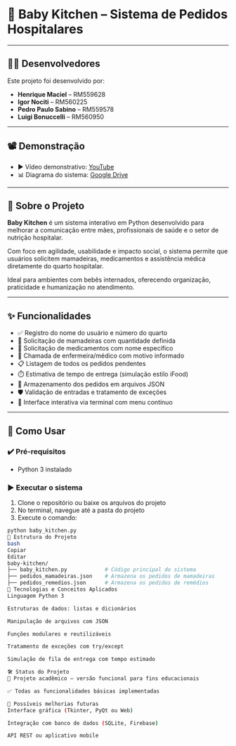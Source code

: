 # 👶 Baby Kitchen – Sistema de Pedidos Hospitalares

---

## 🧑‍💻 Desenvolvedores

Este projeto foi desenvolvido por:

- **Henrique Maciel** – RM559628  
- **Igor Nociti** – RM560225  
- **Pedro Paulo Sabino** – RM559578  
- **Luigi Bonuccelli** – RM560950  

---

## 📽️ Demonstração

- ▶️ Vídeo demonstrativo: [YouTube](https://www.youtube.com)  
- 📊 Diagrama do sistema: [Google Drive](https://drive.google.com)  

---

## 🍼 Sobre o Projeto

**Baby Kitchen** é um sistema interativo em Python desenvolvido para melhorar a comunicação entre mães, profissionais de saúde e o setor de nutrição hospitalar.

Com foco em agilidade, usabilidade e impacto social, o sistema permite que usuários solicitem mamadeiras, medicamentos e assistência médica diretamente do quarto hospitalar.

Ideal para ambientes com bebês internados, oferecendo organização, praticidade e humanização no atendimento.

---

## ✨ Funcionalidades

- ✅ Registro do nome do usuário e número do quarto  
- 🍼 Solicitação de mamadeiras com quantidade definida  
- 💊 Solicitação de medicamentos com nome específico  
- 🚨 Chamada de enfermeira/médico com motivo informado  
- 📋 Listagem de todos os pedidos pendentes  
- ⏱️ Estimativa de tempo de entrega (simulação estilo iFood)  
- 💾 Armazenamento dos pedidos em arquivos JSON  
- 🛡️ Validação de entradas e tratamento de exceções  
- 🔁 Interface interativa via terminal com menu contínuo  

---

## 🚀 Como Usar

### ✔️ Pré-requisitos

- Python 3 instalado  

### ▶️ Executar o sistema

1. Clone o repositório ou baixe os arquivos do projeto  
2. No terminal, navegue até a pasta do projeto  
3. Execute o comando:

```bash
python baby_kitchen.py
📁 Estrutura do Projeto
bash
Copiar
Editar
baby-kitchen/
├── baby_kitchen.py            # Código principal do sistema
├── pedidos_mamadeiras.json    # Armazena os pedidos de mamadeiras
├── pedidos_remedios.json      # Armazena os pedidos de remédios
🧠 Tecnologias e Conceitos Aplicados
Linguagem Python 3

Estruturas de dados: listas e dicionários

Manipulação de arquivos com JSON

Funções modulares e reutilizáveis

Tratamento de exceções com try/except

Simulação de fila de entrega com tempo estimado

🛠️ Status do Projeto
🚧 Projeto acadêmico – versão funcional para fins educacionais

✅ Todas as funcionalidades básicas implementadas

🔮 Possíveis melhorias futuras
Interface gráfica (Tkinter, PyQt ou Web)

Integração com banco de dados (SQLite, Firebase)

API REST ou aplicativo mobile
